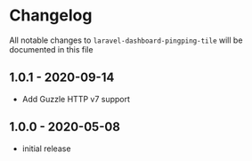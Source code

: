# Changelog

All notable changes to `laravel-dashboard-pingping-tile` will be documented in this file

## 1.0.1 - 2020-09-14

- Add Guzzle HTTP v7 support

## 1.0.0 - 2020-05-08

-   initial release
